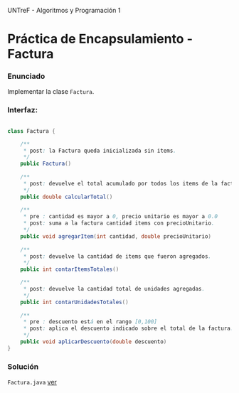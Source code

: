 UNTreF - Algoritmos y Programación 1

# Práctica de Encapsulamiento - Factura

### Enunciado

Implementar la clase `Factura`.

### Interfaz:

```java

class Factura {

	/**
	 * post: la Factura queda inicializada sin items. 
	 */
	public Factura()
	
	/**
	 * post: devuelve el total acumulado por todos los items de la factura.
	 */
	public double calcularTotal()
	
	/**
	 * pre : cantidad es mayor a 0, precio unitario es mayor a 0.0
	 * post: suma a la factura cantidad items con precioUnitario. 
	 */
	public void agregarItem(int cantidad, double precioUnitario)
	
	/**
	 * post: devuelve la cantidad de items que fueron agregados.
	 */
	public int contarItemsTotales()

	/**
	 * post: devuelve la cantidad total de unidades agregadas.
	 */
	public int contarUnidadesTotales()
	
	/**
	 * pre : descuento está en el rango [0,100]
	 * post: aplica el descuento indicado sobre el total de la factura.
	 */
	public void aplicarDescuento(double descuento)
}

```

### Solución

`Factura.java` [ver](../master/src/Factura.java)

